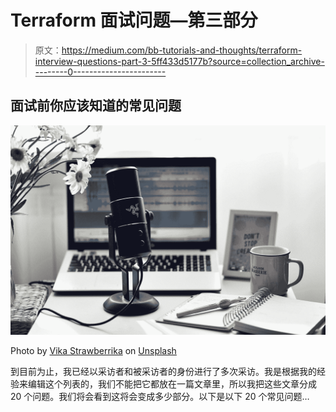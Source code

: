 # Terraform 面试问题—第三部分

> 原文：<https://medium.com/bb-tutorials-and-thoughts/terraform-interview-questions-part-3-5ff433d5177b?source=collection_archive---------0----------------------->

## 面试前你应该知道的常见问题

![](img/358d82270433fda54de456c3b3842e7f.png)

Photo by [Vika Strawberrika](https://unsplash.com/@vika_strawberrika?utm_source=medium&utm_medium=referral) on [Unsplash](https://unsplash.com?utm_source=medium&utm_medium=referral)

到目前为止，我已经以采访者和被采访者的身份进行了多次采访。我是根据我的经验来编辑这个列表的，我们不能把它都放在一篇文章里，所以我把这些文章分成 20 个问题。我们将会看到这将会变成多少部分。以下是以下 20 个常见问题…